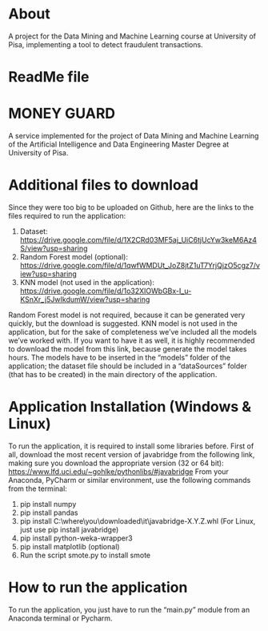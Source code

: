 # About
A project for the Data Mining and Machine Learning course at University of Pisa, implementing a tool to detect fraudulent transactions.

# ReadMe file

# MONEY GUARD
A service implemented for the project of Data Mining and Machine Learning of the Artificial Intelligence and Data Engineering Master Degree at University of Pisa.

# Additional files to download

Since they were too big to be uploaded on Github, here are the links to the files required to run the application:
1. Dataset: https://drive.google.com/file/d/1X2CRd03MF5aj_UiC6tjUcYw3keM6Az4S/view?usp=sharing
2. Random Forest model (optional): https://drive.google.com/file/d/1qwfWMDUt_JoZ8jtZ1uT7YrjQjzO5cgz7/view?usp=sharing
3. KNN model (not used in the application): https://drive.google.com/file/d/1o32XIOWbGBx-I_u-KSnXr_j5JwIkdumW/view?usp=sharing

Random Forest model is not required, because it can be generated very quickly, but the download is suggested. KNN model is not used in the application, but for the sake of completeness we’ve included all the models we’ve worked with. If you want to have it as well, it is highly recommended to download the model from this link, because generate the model takes hours.
The models have to be inserted in the “models” folder of the application; the dataset file should be included in a “dataSources” folder (that has to be created) in the main directory of the application.

# Application Installation (Windows & Linux)
To run the application, it is required to install some libraries before. First of all, download the most recent version of javabridge from the following link, making sure you download the appropriate version (32 or 64 bit):
https://www.lfd.uci.edu/~gohlke/pythonlibs/#javabridge
From your Anaconda, PyCharm or similar environment, use the following commands from the terminal:
1. pip install numpy
2. pip install pandas
3. pip install C:\where\you\downloaded\it\javabridge-X.Y.Z.whl
	(For Linux, just use pip install javabridge)
4. pip install python-weka-wrapper3
5. pip install matplotlib (optional)
6. Run the script smote.py to install smote

# How to run the application
To run the application, you just have to run the “main.py” module from an Anaconda terminal or Pycharm.
